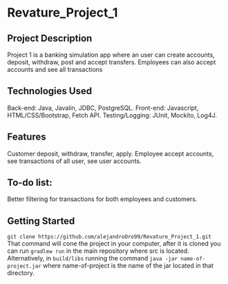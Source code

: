 # Revature_Project_1

## Project Description
Project 1 is a banking simulation app where an user can create accounts, deposit, withdraw, post and accept transfers. Employees can also accept accounts and see all transactions

## Technologies Used
Back-end: Java, Javalin, JDBC, PostgreSQL.
Front-end: Javascript, HTML/CSS/Bootstrap, Fetch API.
Testing/Logging: JUnit, Mockito, Log4J.

## Features

Customer deposit, withdraw, transfer, apply.
Employee accept accounts, see transactions of all user, see user accounts.

## To-do list:

Better filtering for transactions for both employees and customers.

## Getting Started
`git clone https://github.com/alejandroOro99/Revature_Project_1.git`
That command will cone the project in your computer, after it is cloned you can run `gradlew run` in the main repository where src is located. Alternatively, in `build/libs` running the command `java -jar name-of-project.jar` where name-of-project is the name of the jar located in that directory.

